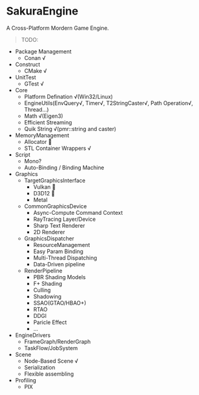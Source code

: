 # SakuraEngine
A Cross-Platform Mordern Game Engine.

>TODO:
  * Package Management
    * Conan √
  * Construct
    * CMake √
  * UnitTest
    * GTest √
  * Core
    * Platform Defination √(Win32/Linux)
    * EngineUtils(EnvQuery√, Timer√, T2StringCaster√, Path Operation√, Thread...)
    * Math √(Eigen3)
    * Efficient Streaming
    * Quik String √(pmr::string and caster)
  * MemoryManagement
    * Allocator 🚧
    * STL Container Wrappers √
  * Script
    * Mono?
    * Auto-Binding / Binding Machine
  * Graphics
    * TargetGraphicsInterface
      * Vulkan 🚧
      * D3D12 🚧
      * Metal
    * CommonGraphicsDevice
      * Async-Compute Command Context
      * RayTracing Layer/Device
      * Sharp Text Renderer
      * 2D Renderer
    * GraphicsDispatcher
      * ResourceManagement
      * Easy Param Binding
      * Multi-Thread Dispatching
      * Data-Driven pipeline
    * RenderPipeline
      * PBR Shading Models
      * F+ Shading
      * Culling
      * Shadowing
      * SSAO(GTAO/HBAO+)
      * RTAO
      * DDGI
      * Paricle Effect
      * ...
  * EngineDrivers
      * FrameGraph/RenderGraph
      * TaskFlow/JobSystem
  * Scene
      * Node-Based Scene √
      * Serialization
      * Flexible assembling 
  * Profiling
    * PIX
    


